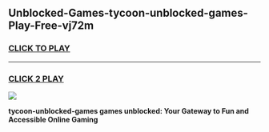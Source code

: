 
## Unblocked-Games-tycoon-unblocked-games-Play-Free-vj72m
<h3>
<a href="https://premium76.site?title=tycoon-unblocked-games&ref=23A">CLICK TO PLAY</a></h3>
<hr>

<h3>
<a href="https://premium76.site?title=tycoon-unblocked-games&ref=23A">CLICK 2 PLAY</a>
  
</h3>

<a href="https://premium76.site?title=tycoon-unblocked-games&ref=23A"><img src="https://clearcache.store/games.png"></a>


**tycoon-unblocked-games games unblocked: Your Gateway to Fun and Accessible Online Gaming**
